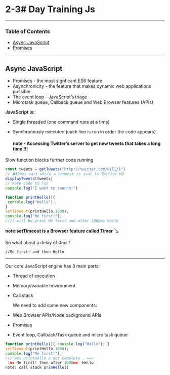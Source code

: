 # 2-3# Day Training Js
---
### Table of Contents
- [Async JavaScript](#)
- [Promises](#)

---

## Async JavaScript

- Promises - the most signficant ES6 feature
- Asynchronicity - the feature that makes dynamic web applications possible
- The event loop - JavaScript’s triage
- Microtask queue, Callback queue and Web Browser features (APIs)

 **JavaScript is:**
- Single threaded (one command runs at a time)
- Synchronously executed (each line is run in order the code appears)

  #### note - Accessing Twitter’s server to get new tweets that takes a long time !!!

Slow function blocks further code running
  ```javascript
const tweets = getTweets("http://twitter.com/will/1")
// ⛔350ms wait while a request is sent to Twitter HQ
displayTweets(tweets)
// more code to run
console.log("I want to runnnn!")

  ```
```javascript
function printHello(){
 console.log("Hello");
}
setTimeout(printHello,1000);
console.log("Me first!");
//it will be print Me first and after 1000ms Hello
```
**note:setTimeout is a Browser feature called Timer** 🪕

So what about a delay of 0ms!!

`//Me first! and then Hello`

---

Our core JavaScript engine has 3 main parts:
- Thread of execution
- Memory/variable environment
- Call stack


  We need to add some new components:
- Web Browser APIs/Node background APIs
- Promises
- Event loop, Callback/Task queue and micro task queue 

```javascript
function printHello(){ console.log("Hello"); }
setTimeout(printHello,1000);
console.log("Me first!");
/// 0ms printHello x not complete . ==>
 1ms Me first! then after 1000ms  Hello
note: call stack prinHello()
```


